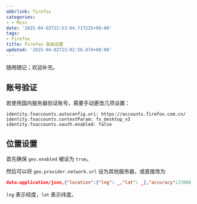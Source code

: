 ```yaml
---
abbrlink: firefox
categories:
- - Misc
date: '2025-04-02T22:53:04.717225+08:00'
tags:
- Firefox
title: Firefox 高级设置
updated: '2025-04-02T23:02:56.874+08:00'
---
```

随用随记；欢迎补充。

## 账号验证

若使用国内服务器验证账号，需要手动更改几项设置：

```
identity.fxaccounts.autoconfig.uri: https://accounts.firefox.com.cn/
identity.fxaccounts.contextParam: fx_desktop_v3
identity.fxaccounts.oauth.enabled: false
```

## 位置设置

首先确保 `geo.enabled` 被设为 `true`。

然后可以将 `geo.provider.network.url` 设为其他服务器，或直接改为

```json
data:application/json,{"location":{"lng": _,"lat": _},"accuracy":27000.0}
```

`lng` 表示经度，`lat` 表示纬度。

